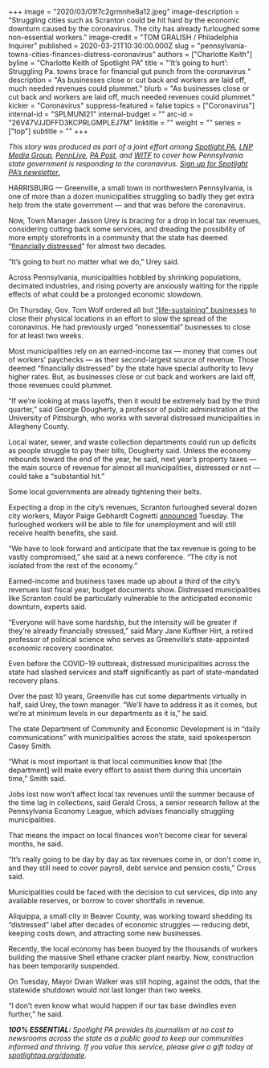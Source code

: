 +++
image = "2020/03/01f7c2grmnhe8a12.jpeg"
image-description = "Struggling cities such as Scranton could be hit hard by the economic downturn caused by the coronavirus. The city has already furloughed some non-essential workers."
image-credit = "TOM GRALISH / Philadelphia Inquirer"
published = 2020-03-21T10:30:00.000Z
slug = "pennsylvania-towns-cities-finances-distress-coronavirus"
authors = ["Charlotte Keith"]
byline = "Charlotte Keith of Spotlight PA"
title = "‘It’s going to hurt’: Struggling Pa. towns brace for financial gut punch from the coronavirus "
description = "As businesses close or cut back and workers are laid off, much needed revenues could plummet."
blurb = "As businesses close or cut back and workers are laid off, much needed revenues could plummet."
kicker = "Coronavirus"
suppress-featured = false
topics = ["Coronavirus"]
internal-id = "SPLMUNI21"
internal-budget = ""
arc-id = "26V47VJJDFFD3KCPRLGMPLEJ7M"
linktitle = ""
weight = ""
series = ["top"]
subtitle = ""
+++

<i>This story was produced as part of a joint effort among </i><a href="https://www.spotlightpa.org/"><i>Spotlight PA</i></a><i>, </i><a href="https://lancasteronline.com/"><i>LNP Media Group</i></a><i>, </i><a href="https://www.pennlive.com/"><i>PennLive</i></a><i>, </i><a href="https://papost.org/"><i>PA Post</i></a><i>, and </i><a href="https://www.witf.org/"><i>WITF</i></a><i> to cover how Pennsylvania state government is responding to the coronavirus. </i><a href="https://www.spotlightpa.org/newsletters"><i>Sign up for Spotlight PA’s newsletter.</i></a>

HARRISBURG — Greenville, a small town in northwestern Pennsylvania, is one of more than a dozen municipalities struggling so badly they get extra help from the state government — and that was before the coronavirus. 

Now, Town Manager Jasson Urey is bracing for a drop in local tax revenues, considering cutting back some services, and dreading the possibility of more empty storefronts in a community that the state has deemed “<a href="https://dced.pa.gov/local-government/act-47-financial-distress/">financially distressed</a>” for almost two decades. 

“It’s going to hurt no matter what we do,” Urey said. 

Across Pennsylvania, municipalities hobbled by shrinking populations, decimated industries, and rising poverty are anxiously waiting for the ripple effects of what could be a prolonged economic slowdown.

On Thursday, Gov. Tom Wolf ordered all but <a href="https://www.spotlightpa.org/news/2020/03/pennsylvania-coronavirus-life-sustaining-wolf-mandatory-shutdown-order-full-list/">“life-sustaining” businesses</a> to close their physical locations in an effort to slow the spread of the coronavirus. He had previously urged “nonessential” businesses to close for at least two weeks. 

Most municipalities rely on an earned-income tax — money that comes out of workers’ paychecks — as their second-largest source of revenue. Those deemed “financially distressed” by the state have special authority to levy higher rates. But, as businesses close or cut back and workers are laid off, those revenues could plummet. 

<script src="https://www.spotlightpa.org/embed.js" async></script><div data-spl-embed-version="1" data-spl-src="https://www.spotlightpa.org/embeds/donate/"></div>

“If we’re looking at mass layoffs, then it would be extremely bad by the third quarter,” said George Dougherty, a professor of public administration at the University of Pittsburgh, who works with several distressed municipalities in Allegheny County. 

Local water, sewer, and waste collection departments could run up deficits as people struggle to pay their bills, Dougherty said. Unless the economy rebounds toward the end of the year, he said, next year’s property taxes — the main source of revenue for almost all municipalities, distressed or not — could take a “substantial hit.” 

Some local governments are already tightening their belts. 

Expecting a drop in the city’s revenues, Scranton furloughed several dozen city workers, Mayor Paige Gebhardt Cognetti <a href="https://www.thetimes-tribune.com/news/scranton-to-furlough-a-few-dozen-noncritical-workers-1.2608503">announced</a> Tuesday. The furloughed workers will be able to file for unemployment and will still receive health benefits, she said. 

“We have to look forward and anticipate that the tax revenue is going to be vastly compromised,” she said at a news conference. “The city is not isolated from the rest of the economy.” 

Earned-income and business taxes made up about a third of the city’s revenues last fiscal year, budget documents show. Distressed municipalities like Scranton could be particularly vulnerable to the anticipated economic downturn, experts said.

“Everyone will have some hardship, but the intensity will be greater if they’re already financially stressed,” said Mary Jane Kuffner Hirt, a retired professor of political science who serves as Greenville’s state-appointed economic recovery coordinator. 

Even before the COVID-19 outbreak, distressed municipalities across the state had slashed services and staff significantly as part of state-mandated recovery plans. 

Over the past 10 years, Greenville has cut some departments virtually in half, said Urey, the town manager. “We’ll have to address it as it comes, but we’re at minimum levels in our departments as it is,” he said. 

The state Department of Community and Economic Development is in “daily communications” with municipalities across the state, said spokesperson Casey Smith. 

“What is most important is that local communities know that [the department] will make every effort to assist them during this uncertain time,” Smith said. 

<script src="https://www.spotlightpa.org/embed.js" async></script><div data-spl-embed-version="1" data-spl-src="https://www.spotlightpa.org/embeds/newsletter/"></div>

Jobs lost now won’t affect local tax revenues until the summer because of the time lag in collections, said Gerald Cross, a senior research fellow at the Pennsylvania Economy League, which advises financially struggling municipalities. 

That means the impact on local finances won’t become clear for several months, he said. 

“It’s really going to be day by day as tax revenues come in, or don't come in, and they still need to cover payroll, debt service and pension costs,” Cross said.

Municipalities could be faced with the decision to cut services, dip into any available reserves, or borrow to cover shortfalls in revenue. 

Aliquippa, a small city in Beaver County, was working toward shedding its “distressed” label after decades of economic struggles — reducing debt, keeping costs down, and attracting some new businesses. 

Recently, the local economy has been buoyed by the thousands of workers building the massive Shell ethane cracker plant nearby. Now, construction has been temporarily suspended. 

On Tuesday, Mayor Dwan Walker was still hoping, against the odds, that the statewide shutdown would not last longer than two weeks. 

“I don’t even know what would happen if our tax base dwindles even further,” he said. 

<i><b>100% ESSENTIAL: </b></i><i>Spotlight PA provides its journalism at no cost to newsrooms across the state as a public good to keep our communities informed and thriving. If you value this service, please give a gift today at </i><a href="https://www.spotlightpa.org/donate"><i>spotlightpa.org/donate</i></a><i>.</i>

<script src="https://www.spotlightpa.org/embed.js" async></script><div data-spl-embed-version="1" data-spl-src="https://www.spotlightpa.org/embeds/tips/?tip_text=Do%20you%20have%20a%20tip%20about%20%3Cb%3Ehow%20Pa.'s%20government%20is%20responding%20to%20the%20coronavirus%3C%2Fb%3E%3F%20Tell%20us."></div>
